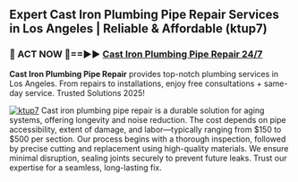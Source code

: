## Expert Cast Iron Plumbing Pipe Repair Services in Los Angeles | Reliable & Affordable (ktup7)  

<h3>🚿 ACT NOW 🌟==►► <a href="https://tinyurl.com/2ne6vx2x" rel="nofollow">Cast Iron Plumbing Pipe Repair 24/7</a></h3>

**Cast Iron Plumbing Pipe Repair** provides top-notch plumbing services in Los Angeles. From repairs to installations, enjoy free consultations + same-day service. Trusted Solutions 2025!

[![ktup7](https://i.imgur.com/4PFF4AK.jpeg)](https://tinyurl.com/2ne6vx2x)
Cast iron plumbing pipe repair is a durable solution for aging systems, offering longevity and noise reduction. The cost depends on pipe accessibility, extent of damage, and labor—typically ranging from $150 to $500 per section. Our process begins with a thorough inspection, followed by precise cutting and replacement using high-quality materials. We ensure minimal disruption, sealing joints securely to prevent future leaks. Trust our expertise for a seamless, long-lasting fix.
